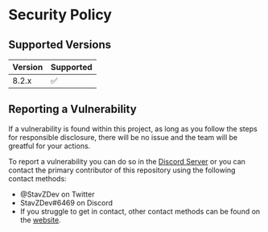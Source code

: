 # Security Policy

## Supported Versions
| Version | Supported          |
| ------- | ------------------ |
| 8.2.x   | :white_check_mark: |

## Reporting a Vulnerability

If a vulnerability is found within this project, as long as you follow the steps for responsible disclosure, there will be no issue and the team will be greatful for your actions.

To report a vulnerability you can do so in the [Discord Server](https://discord.gg/NSEBNMM) or you can contact the primary contributor of this repository using the following contact methods:
- @StavZDev on Twitter
- StavZDev#6469 on Discord
- If you struggle to get in contact, other contact methods can be found on the [website](https://stavzdev.xyz/).
